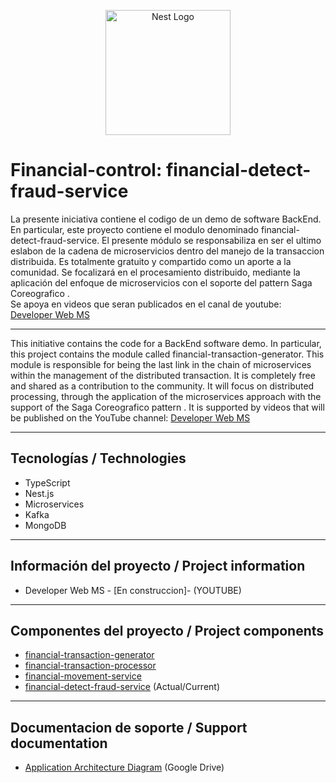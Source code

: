 <p align="center">
  <a href="http://nestjs.com/" target="blank"><img src="https://nestjs.com/img/logo-small.svg" width="200" alt="Nest Logo" /></a>
</p>

# Financial-control: financial-detect-fraud-service  

La presente iniciativa contiene el codigo de un demo de software BackEnd.
En particular, este proyecto contiene el modulo denominado financial-detect-fraud-service.
El presente módulo se responsabiliza en ser el ultimo eslabon de la cadena de microservicios dentro del manejo de la transaccion distribuida.
Es totalmente gratuito y compartido como un aporte a la comunidad. 
Se focalizará en el procesamiento distribuido, mediante la aplicación del enfoque de microservicios con el soporte del pattern Saga Coreografico
.  
Se apoya en videos que seran publicados en el canal de youtube:  [Developer Web MS]([https://www.youtube.com/@developerwebms/playlists])

___

This initiative contains the code for a BackEnd software demo.
In particular, this project contains the module called financial-transaction-generator.
This module is responsible for being the last link in the chain of microservices within the management of the distributed transaction.
It is completely free and shared as a contribution to the community.
It will focus on distributed processing, through the application of the microservices approach with the support of the Saga Coreografico pattern
.
It is supported by videos that will be published on the YouTube channel: [Developer Web MS]([https://www.youtube.com/@developerwebms/playlists])
___

## Tecnologías / Technologies

* TypeScript
* Nest.js
* Microservices
* Kafka
* MongoDB

___

## Información del proyecto / Project information

* Developer Web MS - [En construccion]- (YOUTUBE)

___

## Componentes del proyecto / Project components

* [financial-transaction-generator](https://github.com/mspano-web/financial-transaction-generator) 
* [financial-transaction-processor](https://github.com/mspano-web/financial-transaction-processor) 
* [financial-movement-service](https://github.com/mspano-web/financial-movement-service) 
* [financial-detect-fraud-service](https://github.com/mspano-web/financial-detect-fraud-service) (Actual/Current)

___

## Documentacion de soporte / Support documentation

* [Application Architecture Diagram](https://drive.google.com/file/d/1m-AsA6Ke27wzLe1TpvlunpNZ1n9yILJ8/view?) (Google Drive)


